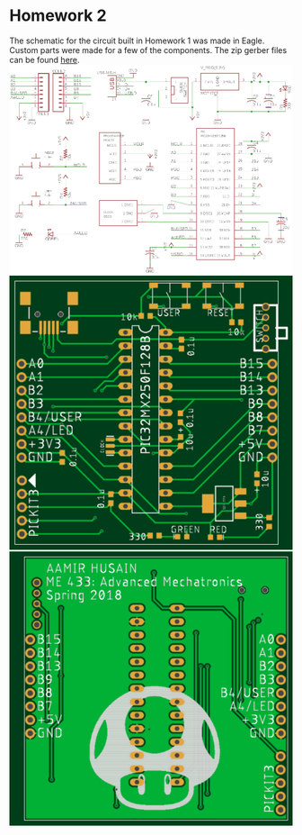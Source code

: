 # Homework 2
The schematic for the circuit built in Homework 1 was made in Eagle. Custom parts were made for a few of the components.
The zip gerber files can be found [here](PIC_board/gerber.zip).
![image](schematic.png)
![image](board_top.png)
![image](board_bottom.png)
